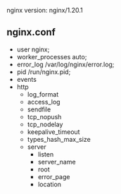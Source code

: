 nginx version: nginx/1.20.1



## nginx.conf

- user nginx;
- worker_processes auto;
- error_log /var/log/nginx/error.log;
- pid /run/nginx.pid;
- events
- http
  - log_format
  - access_log
  - sendfile
  - tcp_nopush
  - tcp_nodelay
  - keepalive_timeout
  - types_hash_max_size
  - server
    - listen
    - server_name
    - root
    - error_page
    - location
